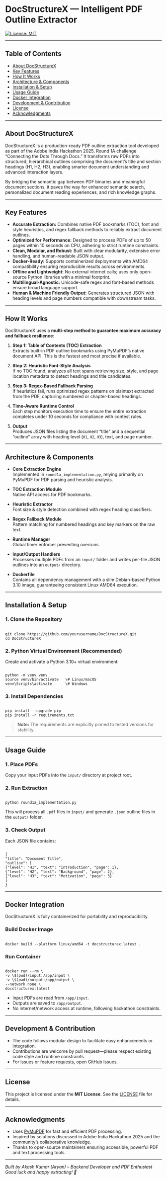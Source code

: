 # DocStructureX — Intelligent PDF Outline Extractor

[![License: MIT](https://img.shields.io/badge/License-MIT-yellow.svg)](https://opensource.org/licenses/MIT)

---

## Table of Contents

- [About DocStructureX](#about-docstructurex)  
- [Key Features](#key-features)  
- [How It Works](#how-it-works)  
- [Architecture & Components](#architecture--components)  
- [Installation & Setup](#installation--setup)  
- [Usage Guide](#usage-guide)  
- [Docker Integration](#docker-integration)  
- [Development & Contribution](#development--contribution)  
- [License](#license)  
- [Acknowledgments](#acknowledgments)

---

## About DocStructureX

DocStructureX is a production-ready PDF outline extraction tool developed as part of the Adobe India Hackathon 2025, Round 1A challenge “Connecting the Dots Through Docs.” It transforms raw PDFs into structured, hierarchical outlines comprising the document’s title and section headings (H1, H2, H3), enabling smarter document understanding and advanced interaction layers.

By bridging the semantic gap between PDF binaries and meaningful document sections, it paves the way for enhanced semantic search, personalized document reading experiences, and rich knowledge graphs.

---

## Key Features

- **Accurate Extraction:** Combines native PDF bookmarks (TOC), font and style heuristics, and regex fallback methods to reliably extract document outlines.
- **Optimized for Performance:** Designed to process PDFs of up to 50 pages within 10 seconds on CPU, adhering to strict runtime constraints.
- **Clean, Modular, and Robust:** Built with clear modularity, extensive error handling, and human-readable JSON output.
- **Docker-Ready:** Supports containerized deployments with AMD64 compatibility ensuring reproducible results across environments.
- **Offline and Lightweight:** No external internet calls; uses only open-source Python libraries with a minimal footprint.
- **Multilingual-Agnostic:** Unicode-safe regex and font-based methods ensure broad language support.
- **Human & Machine Friendly Output:** Generates structured JSON with heading levels and page numbers compatible with downstream tasks.

---

## How It Works

DocStructureX uses a **multi-step method to guarantee maximum accuracy and fallback resilience**:

1. **Step 1: Table of Contents (TOC) Extraction**  
   Extracts built-in PDF outline bookmarks using PyMuPDF’s native document API. This is the fastest and most precise if available.

2. **Step 2: Heuristic Font-Style Analysis**  
   If no TOC found, analyzes all text spans retrieving size, style, and page location metadata to detect headings and title candidates.

3. **Step 3: Regex-Based Fallback Parsing**  
   If heuristics fail, runs optimized regex patterns on plaintext extracted from the PDF, capturing numbered or chapter-based headings.

4. **Time-Aware Runtime Control**  
   Each step monitors execution time to ensure the entire extraction completes under 10 seconds for compliance with contest rules.

5. **Output**  
   Produces JSON files listing the document “title” and a sequential “outline” array with heading level (`H1`, `H2`, `H3`), text, and page number.

---

## Architecture & Components

- **Core Extraction Engine**  
  Implemented in `round1a_implementation.py`, relying primarily on PyMuPDF for PDF parsing and heuristic analysis.

- **TOC Extraction Module**  
  Native API access for PDF bookmarks.

- **Heuristic Extractor**  
  Font size & style detection combined with regex heading classifiers.

- **Regex Fallback Module**  
  Pattern matching for numbered headings and key markers on the raw text.

- **Runtime Manager**  
  Global timer enforcer preventing overruns.

- **Input/Output Handlers**  
  Processes multiple PDFs from an `input/` folder and writes per-file JSON outlines into an `output/` directory.

- **Dockerfile**  
  Contains all dependency management with a slim Debian-based Python 3.10 image, guaranteeing consistent Linux AMD64 execution.

---

## Installation & Setup

### 1. Clone the Repository

```

git clone https://github.com/yourusername/DocStructureX.git
cd DocStructureX

```

### 2. Python Virtual Environment (Recommended)

Create and activate a Python 3.10+ virtual environment:

```

python -m venv venv
source venv/bin/activate   \# Linux/macOS
venv\Scripts\activate      \# Windows

```

### 3. Install Dependencies

```

pip install --upgrade pip
pip install -r requirements.txt

```

> **Note:** The requirements are explicitly pinned to tested versions for stability.

---

## Usage Guide

### 1. Place PDFs

Copy your input PDFs into the `input/` directory at project root.

### 2. Run Extraction

```

python round1a_implementation.py

```

This will process all `.pdf` files in `input/` and generate `.json` outline files in the `output/` folder.

### 3. Check Output

Each JSON file contains:

```

{
"title": "Document Title",
"outline": [
{"level": "H1", "text": "Introduction", "page": 1},
{"level": "H2", "text": "Background", "page": 2},
{"level": "H3", "text": "Motivation", "page": 3}
]
}

```

---

## Docker Integration

DocStructureX is fully containerized for portability and reproducibility.

### Build Docker Image

```

docker build --platform linux/amd64 -t docstructurex:latest .

```

### Run Container

```

docker run --rm \
-v \$(pwd)/input:/app/input \
-v \$(pwd)/output:/app/output \
--network none \
docstructurex:latest

```

- Input PDFs are read from `/app/input`.
- Outputs are saved to `/app/output`.
- No internet/network access at runtime, following hackathon constraints.

---

## Development & Contribution

- The code follows modular design to facilitate easy enhancements or integration.
- Contributions are welcome by pull request—please respect existing code style and runtime constraints.
- For issues or feature requests, open GitHub Issues.

---

## License

This project is licensed under the **MIT License**. See the [LICENSE](LICENSE) file for details.

---

## Acknowledgments

- Uses [PyMuPDF](https://github.com/pymupdf/PyMuPDF) for fast and efficient PDF processing.
- Inspired by solutions discussed in Adobe India Hackathon 2025 and the community’s collaborative knowledge.
- Thanks to open-source maintainers ensuring accessible, powerful PDF and text processing tools.

---

*Built by Akash Kumar (Aryan) – Backend Developer and PDF Enthusiast*  
*Good luck and happy extracting! 🚀*
